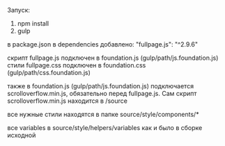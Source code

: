 Запуск:
1) npm install
2) gulp

в package.json в dependencies добавлено:
  "fullpage.js": "^2.9.6"
  
скрипт fullpage.js подключен в foundation.js (gulp/path/js.foundation.js)
стили fullpage.сss подключен в foundation.css (gulp/path/css.foundation.js)

также в foundation.js (gulp/path/js.foundation.js) подключается scrolloverflow.min.js, обязательно перед fullpage.js. Сам скрипт scrolloverflow.min.js находится в /source

все нужные стили находятся в папке source/style/components/*

все variables в source/style/helpers/variables как и было в сборке исходной
